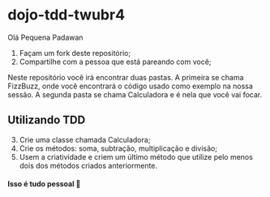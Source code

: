 # dojo-tdd-twubr4

Olá Pequena Padawan

1. Façam um fork deste repositório;
2. Compartilhe com a pessoa que está pareando com você;

Neste repositório você irá encontrar duas pastas. A primeira se chama FizzBuzz, onde você encontrará o código usado como exemplo na nossa sessão. A segunda pasta se chama Calculadora e é nela que você vai focar.

## __Utilizando TDD__

3. Crie uma classe chamada Calculadora;
4. Crie os métodos: soma, subtração, multiplicação e divisão;
5. Usem a criatividade e criem um último método que utilize pelo menos dois dos métodos criados anteriormente.


#### Isso é tudo pessoal 🎉
